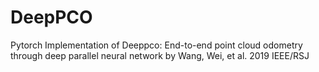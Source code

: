 # DeepPCO
Pytorch Implementation of Deeppco: End-to-end point cloud odometry through deep parallel neural network by Wang, Wei, et al. 2019 IEEE/RSJ
